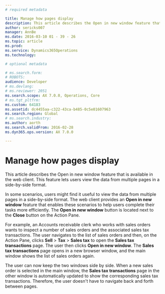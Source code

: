 ```yaml
---
# required metadata

title: Manage how pages display
description: This article describes the Open in new window feature that is available in the web client. This feature lets users view the data from multiple pages in a side-by-side format.
author: sericks007
manager: AnnBe
ms.date: 2016-03-10 01 - 39 - 26
ms.topic: article
ms.prod: 
ms.service: Dynamics365Operations
ms.technology: 

# optional metadata

# ms.search.form: 
# ROBOTS: 
audience: Developer
# ms.devlang: 
# ms.reviewer: 2051
ms.search.scope: AX 7.0.0, Operations, Core
# ms.tgt_pltfrm: 
ms.custom: 64183
ms.assetid: dc4455aa-c322-43ca-b485-0c5e01607963
ms.search.region: Global
# ms.search.industry: 
ms.author: aorth
ms.search.validFrom: 2016-02-28
ms.dyn365.ops.version: AX 7.0.0

---
```


# Manage how pages display

This article describes the Open in new window feature that is available in the web client. This feature lets users view the data from multiple pages in a side-by-side format.

In some scenarios, users might find it useful to view the data from multiple pages in a side-by-side format. The web client provides an **Open in new window** feature that enables these scenarios to help users complete their tasks more efficiently. The **Open in new window** button is located next to the **Close** button on the Action Pane. 

For example, an Accounts receivable clerk who works with sales orders wants to inspect a number of sales orders and the associated sales tax transactions. The user navigates to the list of sales orders and then, on the Action Pane, clicks **Sell** &gt; **Tax** &gt; **Sales tax** to open the **Sales tax transactions** page. The user then clicks **Open in new window**. The **Sales tax transactions** page opens in a new browser window, and the main window shows the list of sales orders again. 

The user can now keep the two windows side by side. When a new sales order is selected in the main window, the **Sales tax transactions** page in the other window is automatically updated to show the corresponding sales tax transactions. Therefore, the user doesn't have to navigate back and forth between pages.

